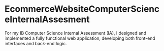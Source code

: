 # EcommerceWebsiteComputerScienceInternalAssesment
For my IB Computer Science Internal Assessment (IA), I designed and implemented a fully functional web application, developing both front-end interfaces and back-end logic. 
